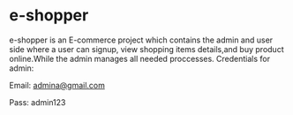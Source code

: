 # e-shopper
e-shopper is an E-commerce project which contains the admin and user side where a user can signup, view shopping items
details,and buy product online.While the admin manages all needed proccesses.
Credentials for admin:

Email: admina@gmail.com

Pass: admin123
